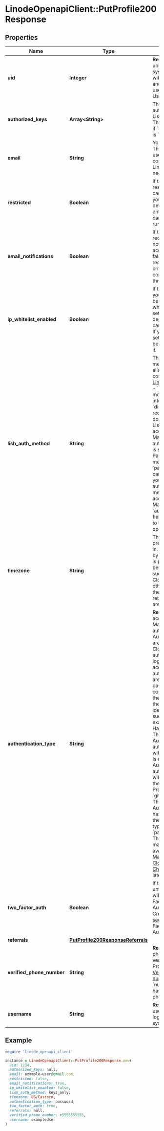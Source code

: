# LinodeOpenapiClient::PutProfile200Response

## Properties

| Name | Type | Description | Notes |
| ---- | ---- | ----------- | ----- |
| **uid** | **Integer** | __Read-only__ Your unique ID in our system. This value will never change, and can safely be used to identify your User. | [optional][readonly] |
| **authorized_keys** | **Array&lt;String&gt;** | The list of SSH Keys authorized to use Lish for your User. This value is ignored if &#x60;lish_auth_method&#x60; is &#x60;disabled&#x60;. | [optional] |
| **email** | **String** | Your email address.  This address will be used for communication with Linode as necessary. | [optional] |
| **restricted** | **Boolean** | If true, your User has restrictions on what can be accessed on your Account. To get details on what entities/actions you can access/perform, run [List grants](https://techdocs.akamai.com/linode-api/reference/get-profile-grants). | [optional] |
| **email_notifications** | **Boolean** | If true, you will receive email notifications about account activity.  If false, you may still receive business-critical communications through email. | [optional] |
| **ip_whitelist_enabled** | **Boolean** | If true, logins for your User will only be allowed from whitelisted IPs. This setting is currently deprecated, and cannot be enabled. If you disable this setting, you will not be able to re-enable it. | [optional] |
| **lish_auth_method** | **String** | The authentication methods that are allowed when connecting to [the Linode Shell (Lish)](https://www.linode.com/docs/guides/lish/).  - &#x60;keys_only&#x60; is the most secure if you intend to use Lish. - &#x60;disabled&#x60; is recommended if you do not intend to use Lish at all. - If this account&#39;s Cloud Manager authentication type is set to a Third-Party Authentication method, &#x60;password_keys&#x60; cannot be used as your Lish authentication method. To view this account&#39;s Cloud Manager &#x60;authentication_type&#x60; field, send a request to the [Get a profile](https://techdocs.akamai.com/linode-api/reference/get-profile) operation. | [optional] |
| **timezone** | **String** | The timezone you prefer to see times in. This is not used by the API directly. It is provided for the benefit of clients such as the Linode Cloud Manager and other clients built on the API. All times returned by the API are in UTC. | [optional] |
| **authentication_type** | **String** | __Read-only__ This account&#39;s Cloud Manager authentication type. Authentication types are chosen through Cloud Manager and authorized when logging into your account. These authentication types are either the user&#39;s password (in conjunction with their username), or the name of their identity provider such as GitHub. For example, if a user:  - Has never used Third-Party Authentication, their authentication type will be &#x60;password&#x60;. - Is using Third-Party Authentication, their authentication type will be the name of their Identity Provider (eg. &#x60;github&#x60;). - Has used Third-Party Authentication and has since revoked it, their authentication type will be &#x60;password&#x60;.  __Note__. This functionality may not yet be available in Cloud Manager. See the [Cloud Manager Changelog](https://www.linode.com/docs/products/tools/cloud-manager/release-notes/) for the latest updates. | [optional][readonly] |
| **two_factor_auth** | **Boolean** | If true, logins from untrusted computers will require Two Factor Authentication.  Run [Create a two factor secret](https://techdocs.akamai.com/linode-api/reference/post-tfa-enable) to enable Two Factor Authentication. | [optional] |
| **referrals** | [**PutProfile200ResponseReferrals**](PutProfile200ResponseReferrals.md) |  | [optional] |
| **verified_phone_number** | **String** | __Read-only__ The phone number verified for this Profile with the [Verify a phone number](https://techdocs.akamai.com/linode-api/reference/post-profile-phone-number-verify) operation.  &#x60;null&#x60; if this Profile has no verified phone number. | [optional][readonly] |
| **username** | **String** | __Read-only__ Your username, used for logging in to our system. | [optional][readonly] |

## Example

```ruby
require 'linode_openapi_client'

instance = LinodeOpenapiClient::PutProfile200Response.new(
  uid: 1234,
  authorized_keys: null,
  email: example-user@gmail.com,
  restricted: false,
  email_notifications: true,
  ip_whitelist_enabled: false,
  lish_auth_method: keys_only,
  timezone: US/Eastern,
  authentication_type: password,
  two_factor_auth: true,
  referrals: null,
  verified_phone_number: +5555555555,
  username: exampleUser
)
```

